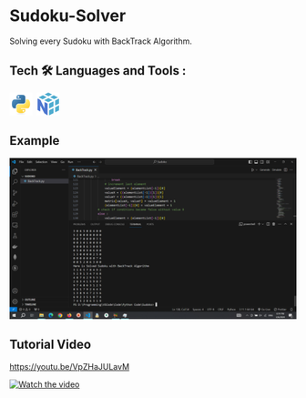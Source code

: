 # Sudoku-Solver
Solving every Sudoku with BackTrack Algorithm.

## Tech :hammer_and_wrench: Languages and Tools :

<div>
  <img src="https://github.com/devicons/devicon/blob/master/icons/python/python-original.svg" title="Python" alt="Python" width="40" height="40"/>&nbsp;
  <img src="https://github.com/devicons/devicon/blob/master/icons/numpy/numpy-original.svg" title="Numpy" alt="Numpy" width="40" height="40"/>&nbsp;
</div>

## Example

<img src="1.png">

## Tutorial Video

https://youtu.be/VpZHaJULavM

[![Watch the video](https://i.sstatic.net/Vp2cE.png)](https://youtu.be/VpZHaJULavM)

